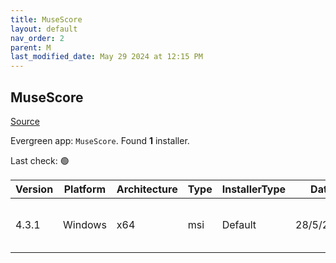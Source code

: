 ```yaml
---
title: MuseScore
layout: default
nav_order: 2
parent: M
last_modified_date: May 29 2024 at 12:15 PM
---
```


## MuseScore

[Source](https://musescore.org/)

Evergreen app: `MuseScore`. Found **1** installer.

Last check: 🟢

| Version | Platform | Architecture | Type | InstallerType | Date      | Size      | URI                                                                                                                                                                                                                        |
| ------- | -------- | ------------ | ---- | ------------- | --------- | --------- | -------------------------------------------------------------------------------------------------------------------------------------------------------------------------------------------------------------------------- |
| 4.3.1   | Windows  | x64          | msi  | Default       | 28/5/2024 | 109309952 | [https://github.com/musescore/MuseScore/releases/download/v4.3.1/MuseScore-Studio-4.3.1.241490900-x86_64.msi](https://github.com/musescore/MuseScore/releases/download/v4.3.1/MuseScore-Studio-4.3.1.241490900-x86_64.msi) |
